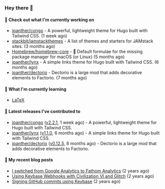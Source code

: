 ### Hey there 👋

#### 👷 Check out what I'm currently working on

- [jpanther/congo](https://github.com/jpanther/congo) - A powerful, lightweight theme for Hugo built with Tailwind CSS. (1 week ago)
- [stackbit/jamstackthemes](https://github.com/stackbit/jamstackthemes) - A list of themes and starters for JAMstack sites. (3 months ago)
- [Homebrew/homebrew-core](https://github.com/Homebrew/homebrew-core) - 🍻 Default formulae for the missing package manager for macOS (or Linux) (5 months ago)
- [jpanther/lynx](https://github.com/jpanther/lynx) - A simple links theme for Hugo built with Tailwind CSS. (6 months ago)
- [jpanther/dectorio](https://github.com/jpanther/dectorio) - Dectorio is a large mod that adds decorative elements to Factorio. (7 months ago)

#### 🌱 What I'm currently learning
- [LaTeX](https://www.latex-project.org)

#### 🔭 Latest releases I've contributed to

- [jpanther/congo](https://github.com/jpanther/congo) ([v2.2.1](https://github.com/jpanther/congo/releases/tag/v2.2.1), 1 week ago) - A powerful, lightweight theme for Hugo built with Tailwind CSS.
- [jpanther/lynx](https://github.com/jpanther/lynx) ([v1.1.0](https://github.com/jpanther/lynx/releases/tag/v1.1.0), 6 months ago) - A simple links theme for Hugo built with Tailwind CSS.
- [jpanther/dectorio](https://github.com/jpanther/dectorio) ([v0.12.5](https://github.com/jpanther/dectorio/releases/tag/v0.12.5), 8 months ago) - Dectorio is a large mod that adds decorative elements to Factorio.

#### 📜 My recent blog posts

- [I switched from Google Analytics to Fathom Analytics](https://jamespanther.com/writings/i-switched-from-google-analytics-to-fathom-analytics/) (2 years ago)
- [Using Keybase Webhooks with Civilization VI and Glitch](https://jamespanther.com/writings/using-keybase-webhooks-with-civilization-vi/) (2 years ago)
- [Signing GitHub commits using Keybase](https://jamespanther.com/writings/signing-github-commits-using-keybase/) (2 years ago)
